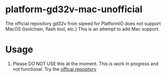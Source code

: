 # platform-gd32v-mac-unofficial
The official repository gd32v from sipeed for PlatformIO does not support MacOS (toolchain, flash tool, etc.) This is an attempt to add Mac support. 


# Usage

1. Please DO NOT USE this at the moment. This is work in progress and not functional. 
Try the [offical repository](https://github.com/sipeed/platform-gd32v)
